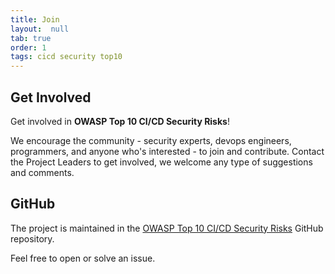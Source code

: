 ```yaml
---
title: Join
layout:  null
tab: true
order: 1
tags: cicd security top10
---
```


## Get Involved

Get involved in <strong> OWASP Top 10 CI/CD Security Risks</strong>\!


We encourage the community - security experts, devops engineers, programmers, and anyone who's interested - to join and contribute.
Contact the Project Leaders to get involved, we welcome any type of suggestions and comments.


## GitHub

The project is maintained in the [OWASP Top 10 CI/CD Security Risks](https://github.com/OWASP/www-project-top-10-ci-cd-security-risks/) GitHub repository.

Feel free to open or solve an issue.